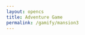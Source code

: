 ```yaml
---
layout: opencs
title: Adventure Game
permalink: /gamify/mansion3
---
```


<div id="gameContainer">
    <div id="promptDropDown" class="promptDropDown" style="z-index: 9999"></div>
    <canvas id='gameCanvas'></canvas>
</div>

<script type="module">
    import Game from "{{site.baseurl}}/assets/js/mansionGame/GameEngine/Game.js";
    import GameLevel3 from "{{site.baseurl}}/assets/js/mansionGame/mansionLevel3.js";
    import { pythonURI, javaURI, fetchOptions } from '{{site.baseurl}}/assets/js/api/config.js';

    const environment = {
        path: "{{site.baseurl}}",
        pythonURI,
        javaURI,
        fetchOptions,
        gameContainer: document.getElementById("gameContainer"),
        gameCanvas: document.getElementById("gameCanvas"),
        gameLevelClasses: [GameLevel3]
    };

    Game.main(environment);
</script>
